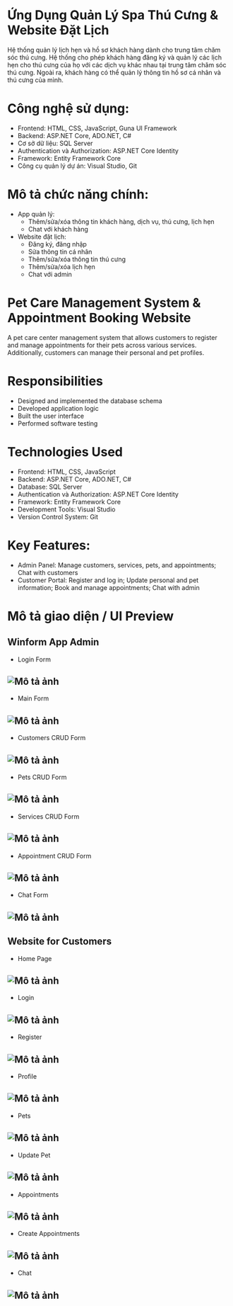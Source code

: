 #  Ứng Dụng Quản Lý Spa Thú Cưng & Website Đặt Lịch 
 Hệ thống quản lý lịch hẹn và hồ sơ khách hàng dành cho trung tâm chăm sóc thú cưng. Hệ thống cho phép khách hàng đăng ký
 và quản lý các lịch hẹn cho thú cưng của họ với các dịch vụ khác nhau tại trung tâm chăm sóc thú cưng. Ngoài ra, khách hàng
 có thể quản lý thông tin hồ sơ cá nhân và thú cưng của mình.
#  Công nghệ sử dụng:
- Frontend: HTML, CSS, JavaScript, Guna UI Framework
- Backend: ASP.NET Core, ADO.NET, C#
- Cơ sở dữ liệu: SQL Server
- Authentication và Authorization: ASP.NET Core Identity
- Framework: Entity Framework Core
- Công cụ quản lý dự án: Visual Studio, Git
#  Mô tả chức năng chính:
- App quản lý:
  - Thêm/sửa/xóa thông tin khách hàng, dịch vụ, thú cưng, lịch hẹn
  - Chat với khách hàng
- Website đặt lịch:
  - Đăng ký, đăng nhập
  - Sửa thông tin cá nhân
  - Thêm/sửa/xóa thông tin thú cưng
  - Thêm/sửa/xóa lịch hẹn
  - Chat với admin
# Pet Care Management System & Appointment Booking Website
A pet care center management system that allows customers to register and manage appointments for their pets across various services. 
Additionally, customers can manage their personal and pet profiles.
# Responsibilities
- Designed and implemented the database schema
- Developed application logic
- Built the user interface
- Performed software testing
# Technologies Used
- Frontend: HTML, CSS, JavaScript 
- Backend: ASP.NET Core, ADO.NET, C#
- Database: SQL Server
- Authentication và Authorization: ASP.NET Core Identity
- Framework: Entity Framework Core
- Development Tools: Visual Studio
- Version Control System: Git
# Key Features:
- Admin Panel: Manage customers, services, pets, and appointments; Chat with customers
- Customer Portal: Register and log in; Update personal and pet information; Book and manage appointments; Chat with admin

# Mô tả giao diện / UI Preview
## Winform App Admin
- Login Form
## ![Mô tả ảnh](https://github.com/tynkeyrm0511/PetCareManagementSolution/blob/master/Images_PetCare/App/Admin_Login.png)
- Main Form
## ![Mô tả ảnh](https://github.com/tynkeyrm0511/PetCareManagementSolution/blob/master/Images_PetCare/App/Supports.png)
- Customers CRUD Form
## ![Mô tả ảnh](https://github.com/tynkeyrm0511/PetCareManagementSolution/blob/master/Images_PetCare/App/Admin_CRUD_Cusomters.png)
- Pets CRUD Form
## ![Mô tả ảnh](https://github.com/tynkeyrm0511/PetCareManagementSolution/blob/master/Images_PetCare/App/CRUD_Pets.png)
- Services CRUD Form
## ![Mô tả ảnh](https://github.com/tynkeyrm0511/PetCareManagementSolution/blob/master/Images_PetCare/App/CRUD_Services.png)
- Appointment CRUD Form
## ![Mô tả ảnh](https://github.com/tynkeyrm0511/PetCareManagementSolution/blob/master/Images_PetCare/App/CRUD_Appointments.png)
- Chat Form
## ![Mô tả ảnh](https://github.com/tynkeyrm0511/PetCareManagementSolution/blob/master/Images_PetCare/App/Supports.png)
## Website for Customers
- Home Page
## ![Mô tả ảnh](https://github.com/tynkeyrm0511/PetCareManagementSolution/blob/master/Images_PetCare/Web/HomePages.png)
- Login
## ![Mô tả ảnh](https://github.com/tynkeyrm0511/PetCareManagementSolution/blob/master/Images_PetCare/Web/Login.png)
- Register
## ![Mô tả ảnh](https://github.com/tynkeyrm0511/PetCareManagementSolution/blob/master/Images_PetCare/Web/Register.png)
- Profile
## ![Mô tả ảnh](https://github.com/tynkeyrm0511/PetCareManagementSolution/blob/master/Images_PetCare/Web/Profile.png)
- Pets
## ![Mô tả ảnh](https://github.com/tynkeyrm0511/PetCareManagementSolution/blob/master/Images_PetCare/Web/Pets.png)
- Update Pet
## ![Mô tả ảnh](https://github.com/tynkeyrm0511/PetCareManagementSolution/blob/master/Images_PetCare/Web/Pets-Edit.png)
- Appointments
## ![Mô tả ảnh](https://github.com/tynkeyrm0511/PetCareManagementSolution/blob/master/Images_PetCare/Web/Appointment.png)
- Create Appointments
## ![Mô tả ảnh](https://github.com/tynkeyrm0511/PetCareManagementSolution/blob/master/Images_PetCare/Web/Appointment-Create.png)
- Chat
## ![Mô tả ảnh](https://github.com/tynkeyrm0511/PetCareManagementSolution/blob/master/Images_PetCare/Web/Supports.png)
